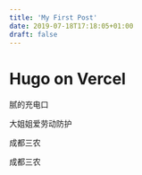 ```yaml
---
title: 'My First Post'
date: 2019-07-18T17:18:05+01:00
draft: false
---
```


# Hugo on Vercel

腻的充电口

大姐姐爱劳动防护

成都三农

成都三农
